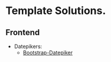 # Template Solutions. 

## Frontend
+ Datepikers:
  + [Bootstrap-Datepiker](https://gitlab.com/altek3/template-solutions/-/tree/main/Frontend/Datepikers/Bootstrap-Datepiker)
    

